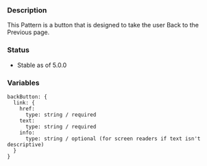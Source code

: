 ### Description
This Pattern is a button that is designed to take the user Back to the Previous page.

### Status
* Stable as of 5.0.0

### Variables
~~~
backButton: {
  link: {
    href: 
      type: string / required
    text:  
      type: string / required
    info:  
      type: string / optional (for screen readers if text isn't descriptive)
  }
}
~~~
